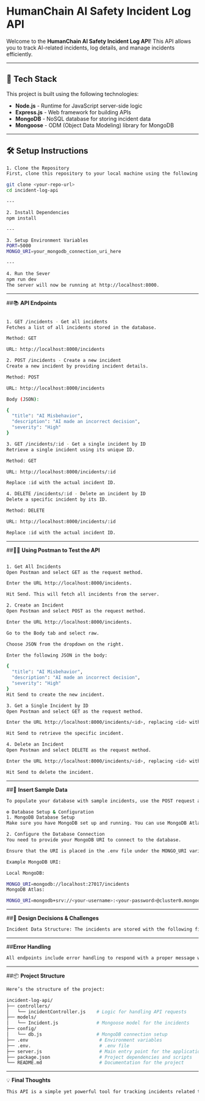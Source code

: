 # **HumanChain AI Safety Incident Log API**

Welcome to the **HumanChain AI Safety Incident Log API**! This API allows you to track AI-related incidents, log details, and manage incidents efficiently.

---

## 🚀 **Tech Stack**
This project is built using the following technologies:

- **Node.js** - Runtime for JavaScript server-side logic
- **Express.js** - Web framework for building APIs
- **MongoDB** - NoSQL database for storing incident data
- **Mongoose** - ODM (Object Data Modeling) library for MongoDB

---

## 🛠 **Setup Instructions**

```bash
1. Clone the Repository
First, clone this repository to your local machine using the following command:

git clone <your-repo-url>
cd incident-log-api

---

2. Install Dependencies
npm install

---

3. Setup Environment Variables
PORT=5000
MONGO_URI=your_mongodb_connection_uri_here

---

4. Run the Sever
npm run dev
The server will now be running at http://localhost:8000.

```

---


##📚 **API Endpoints**

```bash 

1. GET /incidents - Get all incidents
Fetches a list of all incidents stored in the database.

Method: GET

URL: http://localhost:8000/incidents

2. POST /incidents - Create a new incident
Create a new incident by providing incident details.

Method: POST

URL: http://localhost:8000/incidents

Body (JSON):

{
  "title": "AI Misbehavior",
  "description": "AI made an incorrect decision",
  "severity": "High"
}

3. GET /incidents/:id - Get a single incident by ID
Retrieve a single incident using its unique ID.

Method: GET

URL: http://localhost:8000/incidents/:id

Replace :id with the actual incident ID.

4. DELETE /incidents/:id - Delete an incident by ID
Delete a specific incident by its ID.

Method: DELETE

URL: http://localhost:8000/incidents/:id

Replace :id with the actual incident ID.

```

---


##🧑‍💻 **Using Postman to Test the API**

```bash

1. Get All Incidents
Open Postman and select GET as the request method.

Enter the URL http://localhost:8000/incidents.

Hit Send. This will fetch all incidents from the server.

2. Create an Incident
Open Postman and select POST as the request method.

Enter the URL http://localhost:8000/incidents.

Go to the Body tab and select raw.

Choose JSON from the dropdown on the right.

Enter the following JSON in the body:

{
  "title": "AI Misbehavior",
  "description": "AI made an incorrect decision",
  "severity": "High"
}
Hit Send to create the new incident.

3. Get a Single Incident by ID
Open Postman and select GET as the request method.

Enter the URL http://localhost:8000/incidents/<id>, replacing <id> with the actual incident ID.

Hit Send to retrieve the specific incident.

4. Delete an Incident
Open Postman and select DELETE as the request method.

Enter the URL http://localhost:8000/incidents/<id>, replacing <id> with the actual incident ID.

Hit Send to delete the incident.

```


---


##📝 **Insert Sample Data**

```bash
To populate your database with sample incidents, use the POST request as shown in the Create an Incident example above. This will create a new incident and store it in the database.

⚙️ Database Setup & Configuration
1. MongoDB Database Setup
Make sure you have MongoDB set up and running. You can use MongoDB Atlas for cloud hosting or install MongoDB locally on your system.

2. Configure the Database Connection
You need to provide your MongoDB URI to connect to the database.

Ensure that the URI is placed in the .env file under the MONGO_URI variable.

Example MongoDB URI:

Local MongoDB:

MONGO_URI=mongodb://localhost:27017/incidents
MongoDB Atlas:

MONGO_URI=mongodb+srv://<your-username>:<your-password>@cluster0.mongodb.net/incidents?retryWrites=true&w=majority

```

---


##📖 **Design Decisions & Challenges**

```bash
Incident Data Structure: The incidents are stored with the following fields: title, description, severity, and reportedAt. The severity is restricted to three options: Low, Medium, and High.

```

---



##**Error Handling**

```bash
All endpoints include error handling to respond with a proper message when issues arise, such as missing required fields or failed database connections.

```


---


##📦 **Project Structure**

```bash
Here’s the structure of the project:

incident-log-api/
├── controllers/
│   └── incidentController.js    # Logic for handling API requests
├── models/
│   └── Incident.js              # Mongoose model for the incidents
├── config/
│   └── db.js                    # MongoDB connection setup
├── .env                          # Environment variables
├── .env.                         # .env file
├── server.js                     # Main entry point for the application
├── package.json                  # Project dependencies and scripts
└── README.md                     # Documentation for the project

```


---

💡 **Final Thoughts**

```bash
This API is a simple yet powerful tool for tracking incidents related to AI safety. The robust setup allows for easy integration and extension, making it a great starting point for more advanced incident tracking systems.

```

